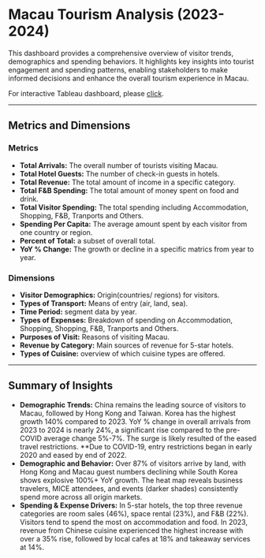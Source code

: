 # Macau Tourism Analysis (2023-2024)

This dashboard provides a comprehensive overview of visitor trends, demographics and spending behaviors. It highlights key insights into tourist engagement and spending patterns, enabling stakeholders to make informed decisions and enhance the overall tourism experience in Macau.

For interactive Tableau dashboard, please [click](XXXX).

---

## Metrics and Dimensions
### Metrics
- **Total Arrivals:** The overall number of tourists visiting Macau.
- **Total Hotel Guests:** The number of check-in guests in hotels.
- **Total Revenue:** The total amount of income in a specific category.
- **Total F&B Spending:** The total amount of money spent on food and drink.
- **Total Visitor Spending:** The total spending including Accommodation, Shopping, F&B, Tranports and Others.
- **Spending Per Capita:** The average amount spent by each visitor from one country or region.
- **Percent of Total:** a subset of overall total.
- **YoY % Change:** The growth or decline in a specific matrics from year to year.

### Dimensions
- **Visitor Demographics:** Origin(countries/ regions) for visitors.
- **Types of Transport:** Means of entry (air, land, sea).
- **Time Period:** segment data by year.
- **Types of Expenses:** Breakdown of spending on Accommodation, Shopping, Shopping, F&B, Tranports and Others.
- **Purposes of Visit:** Reasons of visiting Macau.
- **Revenue by Category:** Main sources of revenue for 5-star hotels.
- **Types of Cuisine:** overview of which cuisine types are offered.

---

## Summary of Insights
- **Demographic Trends:** China remains the leading source of visitors to Macau, followed by Hong Kong and Taiwan. Korea has the highest growth 140% compared to 2023. YoY % change in overall arrivals from 2023 to 2024 is nearly 24%, a significant rise compared to the pre-COVID average change 5%-7%. The surge is likely resulted of the eased travel restrictions. **Due to COVID-19, entry restrictions began in early 2020 and eased by end of 2022. 
- **Demographic and Behavior:** Over 87% of visitors arrive by land, with Hong Kong and Macau guest numbers declining while South Korea shows explosive 100%+ YoY growth. The heat map reveals business travelers, MICE attendees, and events (darker shades) consistently spend more across all origin markets. 
- **Spending & Expense Drivers:** In 5-star hotels, the top three revenue categories are room sales (46%), space rental (23%), and F&B (22%). Visitors tend to spend the most on accommodation and food. In 2023, revenue from Chinese cuisine experienced the highest increase with over a 35% rise, followed by local cafes at 18% and takeaway services at 14%.
